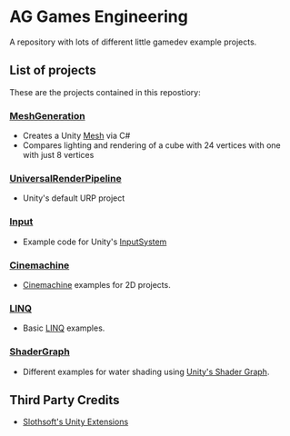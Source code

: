 # AG Games Engineering
A repository with lots of different little gamedev example projects.

## List of projects
These are the projects contained in this repostiory:

### [MeshGeneration](Assets/MeshGeneration)
- Creates a Unity [Mesh](https://docs.unity3d.com/ScriptReference/Mesh.html) via C#
- Compares lighting and rendering of a cube with 24 vertices with one with just 8 vertices

### [UniversalRenderPipeline](Assets/UniversalRenderPipeline)
- Unity's default URP project

### [Input](Assets/Input)
- Example code for Unity's [InputSystem](https://docs.unity3d.com/Packages/com.unity.inputsystem)

### [Cinemachine](Assets/Cinemachine)
- [Cinemachine](https://docs.unity3d.com/Packages/com.unity.cinemachine@2.1/manual/index.html) examples for 2D projects.

### [LINQ](Assets/LINQ)
- Basic [LINQ](https://docs.microsoft.com/en-us/dotnet/csharp/programming-guide/concepts/linq/) examples.

### [ShaderGraph](Assets/ShaderGraph)
- Different examples for water shading using [Unity's Shader Graph](https://unity.com/features/shader-graph).

## Third Party Credits
- [Slothsoft's Unity Extensions](https://openupm.com/packages/net.slothsoft.unity-extensions/)
